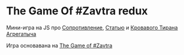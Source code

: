 # The Game Of #Zavtra redux
Мини-игра на JS про [Сопротивление](https://vk.com/agregatowrite), 
[Статью](https://vk.com/agrepublic?w=wall-41727747_26941) и 
[Кровавого Тирана Агрегатыча](https://vk.com/agregato)

Игра основавана на 
[The Game of #Zavtra](https://github.com/Glucksistemi/zavtra)





